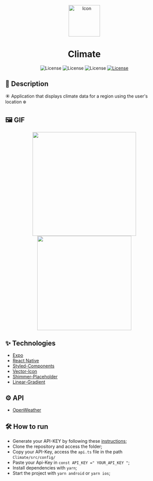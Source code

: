 <p align="center">
<img alt="Icon" width='100' style' src="https://user-images.githubusercontent.com/51713169/165177946-2a0c6264-fdd7-4e06-b477-138c1e4df103.png">
  
</p>

<h1 align="center">Climate</h1>

<p align="center">
     <img alt="License" src="https://img.shields.io/static/v1?label=React-Native&message=0.64.3&color=202020&labelColor=008CCD">
     <img alt="License" src="https://img.shields.io/static/v1?label=Expo&message=44.0.0&color=FFFFFF&labelColor=000000">
     <img alt="License" src="https://img.shields.io/static/v1?label=TypeScript&message=4.3.5&color=FFFFFF&labelColor=082e5c">
  <a href="https://github.com/Victor5g/Climate/blob/main/LICENSE">
     <img alt="License" src="https://img.shields.io/static/v1?label=license&message=MIT&color=8257E5&labelColor=000000">
  </a>
                              
</p>

## 🧾 Description
 ☀️ Application that displays climate data for a region using the user's location ❄️

## 🖼 GIF 
<p align="center">  
  <img src='https://user-images.githubusercontent.com/51713169/182036326-53d92c35-ff05-40c2-b320-224fc64d66bf.gif' width='330' />        
  <img src='https://user-images.githubusercontent.com/51713169/165179729-7655f379-dacc-4069-a9c7-18fa1c510776.gif' width='300' />

</p>

## ✨ Technologies 
- [Expo](https://expo.dev/)
- [React Native](https://reactnative.dev/)
- [Styled-Components](https://styled-components.com/)
- [Vector-Icon](https://docs.expo.dev/guides/icons/#expovector-icons)
- [Shimmer-Placeholder](https://github.com/tomzaku/react-native-shimmer-placeholder)
- [Linear-Gradient](https://docs.expo.dev/versions/latest/sdk/linear-gradient/)
                                                                                                                              
                                                                                                                              
## ⚙️ API
- [OpenWeather](https://openweathermap.org/)                                                                                                                               
                                                                                                                              
## 🛠  How to run

- Generate your API-KEY by following these [instructions](https://docs.thingpulse.com/how-tos/openweathermap-key/);
- Clone the repository and access the folder;
- Copy your API-Key, access the `api.ts` file in the path `Climate/src/config/`
- Paste your Api-Key in `const API_KEY =" YOUR_API_KEY "`;
- Install dependencies with `yarn`;
- Start the project with `yarn android` or `yarn ios`;
